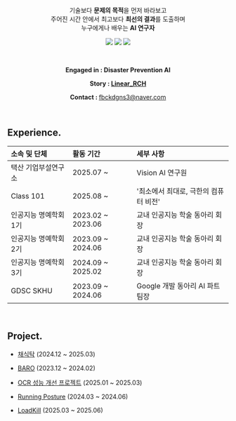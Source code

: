 
<p align="center">
  기술보다 <b>문제의 목적</b>을 먼저 바라보고<br>
  주어진 시간 안에서 최고보다 <b>최선의 결과</b>를 도출하며<br>
  누구에게나 배우는 <b>AI 연구자</b>
</p>


<p align="center">
  <img src="https://img.shields.io/badge/AI%20Researcher-%231771FF?style=for-the-badge&logoColor=white" />
  <img src="https://img.shields.io/badge/Problem%20Driven-%231771FF?style=for-the-badge&logoColor=white" />
  <img src="https://img.shields.io/badge/Learning%20from%20Everyone-%231771FF?style=for-the-badge&logoColor=white" />
</p>

</br>

<div align="center">

<p><strong>Engaged in : Disaster Prevention AI</strong></p>

<p><strong> Story : <a href="https://velog.io/@fbckdgns3">Linear_RCH</a></strong></p>

<p><strong> Contact : </strong>
  <a href="mailto:fbckdgns3@naver.com">fbckdgns3@naver.com</a>
</p>

</div>

</br>

## Experience.

|소속 및 단체|활동 기간|세부 사항|
|:---|:---|:---|
|택산 기업부설연구소|2025.07 ~|Vision AI 연구원|
|Class 101|2025.08 ~|'최소에서 최대로, 극한의 컴퓨터 비전'|
|인공지능 명예학회 1기|2023.02 ~ 2023.06|교내 인공지능 학술 동아리 회장|
|인공지능 명예학회 2기|2023.09 ~ 2024.06|교내 인공지능 학술 동아리 회장|
|인공지능 명예학회 3기|2024.09 ~ 2025.02|교내 인공지능 학술 동아리 회장|
|GDSC SKHU|2023.09 ~ 2024.06|Google 개발 동아리 AI 파트 팀장|

</br>

## Project.

- [채식탁](https://github.com/chaesiktak) (2024.12 ~ 2025.03)

- [BARO](https://github.com/ProjectBARO) (2023.12 ~ 2024.02)

- [OCR 성능 개선 프로젝트](https://github.com/Ryuchanghoon/Improve-OCR-Quality) (2025.01 ~ 2025.03)

- [Running Posture](https://github.com/Ryuchanghoon/correct_running_pose_Project) (2024.03 ~ 2024.06)

- [LoadKill](https://github.com/LoadKill) (2025.03 ~ 2025.06)
